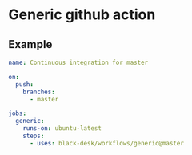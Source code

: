<!--
SPDX-FileCopyrightText: Copyright 2025 Chen Linxuan <me@black-desk.cn>

SPDX-License-Identifier: MIT
-->

# Generic github action

## Example

``` yaml
name: Continuous integration for master

on:
  push:
    branches:
      - master

jobs:
  generic:
    runs-on: ubuntu-latest
    steps:
      - uses: black-desk/workflows/generic@master
```
